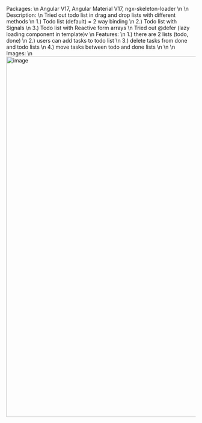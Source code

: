 Packages: \n
Angular V17, Angular Material V17, ngx-skeleton-loader \n
 \n
Description: \n
Tried out todo list in drag and drop lists with different methods \n
1.) Todo list (default) = 2 way binding \n
2.) Todo list with Signals \n
3.) Todo list with Reactive form arrays \n
Tried out @defer (lazy loading component in template)v
 \n
Features: \n
1.) there are 2 lists (todo, done) \n
2.) users can add tasks to todo list \n
3.) delete tasks from done and todo lists \n
4.) move tasks between todo and done lists \n
 \n
 \n
Images: \n
<img width="960" alt="image" src="https://github.com/BruceArmstrong007/AngularV17-ToDo/assets/48177059/938fc5f6-fc78-4f91-9cca-51c25afecab1">
